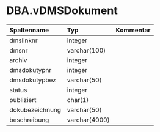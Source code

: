 # DBA.vDMSDokument

|Spaltenname|Typ|Kommentar|
|:----------|:--|:--------|
|dmslinknr|integer||
|dmsnr|varchar(100)||
|archiv|integer||
|dmsdokutypnr|integer||
|dmsdokutypbez|varchar(50)||
|status|integer||
|publiziert|char(1)||
|dokubezeichnung|varchar(50)||
|beschreibung|varchar(4000)||
